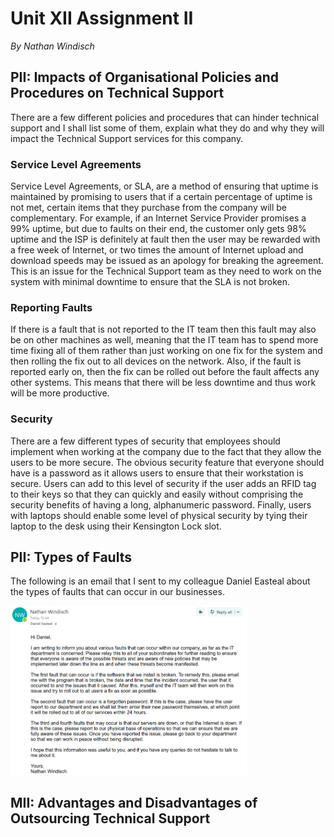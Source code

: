 # Unit XII Assignment II
*By Nathan Windisch*

## PII: Impacts of Organisational Policies and Procedures on Technical Support
There are a few different policies and procedures that can hinder technical support and I shall list some of them, explain what they do and why they will impact the Technical Support services for this company.

### Service Level Agreements
Service Level Agreements, or SLA, are a method of ensuring that uptime is maintained by promising to users that if a certain percentage of uptime is not met, certain items that they purchase from the company will be complementary. For example, if an Internet Service Provider promises a 99% uptime, but due to faults on their end, the customer only gets 98% uptime and the ISP is definitely at fault then the user may be rewarded with a free week of Internet, or two times the amount of Internet upload and download speeds may be issued as an apology for breaking the agreement. This is an issue for the Technical Support team as they need to work on the system with minimal downtime to ensure that the SLA is not broken.

### Reporting Faults
If there is a fault that is not reported to the IT team then this fault may also be on other machines as well, meaning that the IT team has to spend more time fixing all of them rather than just working on one fix for the system and then rolling the fix out to all devices on the network. Also, if the fault is reported early on, then the fix can be rolled out before the fault affects any other systems. This means that there will be less downtime and thus work will be more productive.

### Security
There are a few different types of security that employees should implement when working at the company due to the fact that they allow the users to be more secure. The obvious security feature that everyone should have is a password as it allows users to ensure that their workstation is secure. Users can add to this level of security if the user adds an RFID tag to their keys so that they can quickly and easily without comprising the security benefits of having a long, alphanumeric password. Finally, users with laptops should enable some level of physical security by tying their laptop to the desk using their Kensington Lock slot.

<div style="page-break-after: always;"></div>

## PII: Types of Faults
The following is an email that I sent to my colleague Daniel Easteal about the types of faults that can occur in our businesses.

<img src="https://github.com/Natfan/work/raw/master/b/12/2/email.png" style="width: 75%;"></img>

## MII: Advantages and Disadvantages of Outsourcing Technical Support

